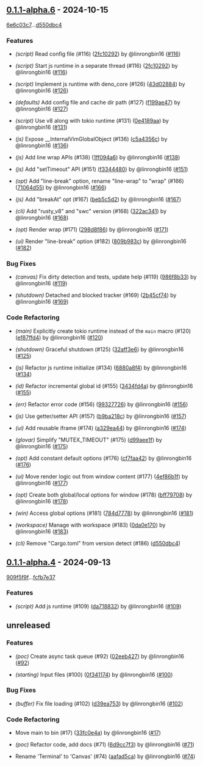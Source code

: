## [0.1.1-alpha.6](https://github.com/rsvim/rsvim/compare/v0.1.1-alpha.5..0.1.1-alpha.6) - 2024-10-15

[6e6c03c7](https://github.com/rsvim/rsvim/commit/6e6c03c7f828a5acbfae029370d061b5e907dd1e)...[d550dbc4](https://github.com/rsvim/rsvim/commit/d550dbc4a98793e604724c4f935626ec7be8908f)

### <!-- 0 -->Features

- *(script)* Read config file (#116) ([2fc10292](https://github.com/rsvim/rsvim/commit/2fc10292f6416ea76b47e8115776caedcbbeded0)) by @linrongbin16 ([#116](https://github.com/rsvim/rsvim/pull/116))

- *(script)* Start js runtime in a separate thread (#116) ([2fc10292](https://github.com/rsvim/rsvim/commit/2fc10292f6416ea76b47e8115776caedcbbeded0)) by @linrongbin16 ([#116](https://github.com/rsvim/rsvim/pull/116))

- *(script)* Implement js runtime with deno_core (#126) ([43d02884](https://github.com/rsvim/rsvim/commit/43d028844d5ea96ca240ebae6c728c316a9d2553)) by @linrongbin16 ([#126](https://github.com/rsvim/rsvim/pull/126))

- *(defaults)* Add config file and cache dir path (#127) ([f199ae47](https://github.com/rsvim/rsvim/commit/f199ae47a9f641fe8e2fa4c2f0840fe90c9cecdf)) by @linrongbin16 ([#127](https://github.com/rsvim/rsvim/pull/127))

- *(script)* Use v8 along with tokio runtime (#131) ([0e4189aa](https://github.com/rsvim/rsvim/commit/0e4189aa2c06464f84be282de6e61e0991a4251e)) by @linrongbin16 ([#131](https://github.com/rsvim/rsvim/pull/131))

- *(js)* Expose __InternalVimGlobalObject (#136) ([c5a4356c](https://github.com/rsvim/rsvim/commit/c5a4356c58fd707b0c0280b17d991d1d686a6285)) by @linrongbin16 ([#136](https://github.com/rsvim/rsvim/pull/136))

- *(js)* Add line wrap APIs (#138) ([1ff094a6](https://github.com/rsvim/rsvim/commit/1ff094a67086cca596939601eac5018c4ea537f6)) by @linrongbin16 ([#138](https://github.com/rsvim/rsvim/pull/138))

- *(js)* Add "setTimeout" API (#151) ([f3344480](https://github.com/rsvim/rsvim/commit/f33444804376221a3ec58925bb6bce5af12f9b9f)) by @linrongbin16 ([#151](https://github.com/rsvim/rsvim/pull/151))

- *(opt)* Add "line-break" option, rename "line-wrap" to "wrap" (#166) ([71064d55](https://github.com/rsvim/rsvim/commit/71064d559cf34fd8e4f1a742d088269caba3c631)) by @linrongbin16 ([#166](https://github.com/rsvim/rsvim/pull/166))

- *(js)* Add "breakAt" opt (#167) ([beb5c5d2](https://github.com/rsvim/rsvim/commit/beb5c5d28c23d4d663d08d727997e97c66403525)) by @linrongbin16 ([#167](https://github.com/rsvim/rsvim/pull/167))

- *(cli)* Add "rusty_v8" and "swc" version (#168) ([322ac341](https://github.com/rsvim/rsvim/commit/322ac3413fc3484d84fa0a8f6f7cc7821abaea37)) by @linrongbin16 ([#168](https://github.com/rsvim/rsvim/pull/168))

- *(opt)* Render wrap (#171) ([298d8f86](https://github.com/rsvim/rsvim/commit/298d8f860402f8a73c85d3570df0849eb6244752)) by @linrongbin16 ([#171](https://github.com/rsvim/rsvim/pull/171))

- *(ui)* Render "line-break" option (#182) ([809b983c](https://github.com/rsvim/rsvim/commit/809b983c9193303d0d05674ccef5553ce53b3326)) by @linrongbin16 ([#182](https://github.com/rsvim/rsvim/pull/182))


### <!-- 1 -->Bug Fixes

- *(canvas)* Fix dirty detection and tests, update help (#119) ([986f8b33](https://github.com/rsvim/rsvim/commit/986f8b33b81df0e375d0a2dc16ef97f9e8c6373a)) by @linrongbin16 ([#119](https://github.com/rsvim/rsvim/pull/119))

- *(shutdown)* Detached and blocked tracker (#169) ([2b45cf74](https://github.com/rsvim/rsvim/commit/2b45cf740863b2994d6f0cdb4a0fa27bded8316e)) by @linrongbin16 ([#169](https://github.com/rsvim/rsvim/pull/169))


### <!-- 3 -->Code Refactoring

- *(main)* Explicitly create tokio runtime instead of the `main` macro (#120) ([ef87ffd4](https://github.com/rsvim/rsvim/commit/ef87ffd4dd7669e297c0d7773050245760f86f7c)) by @linrongbin16 ([#120](https://github.com/rsvim/rsvim/pull/120))

- *(shutdown)* Graceful shutdown (#125) ([32aff3e6](https://github.com/rsvim/rsvim/commit/32aff3e63ecf3f39c44cfb75f37f09c691a47575)) by @linrongbin16 ([#125](https://github.com/rsvim/rsvim/pull/125))

- *(js)* Refactor js runtime initialize (#134) ([6880a8f4](https://github.com/rsvim/rsvim/commit/6880a8f436868d9b8f668e5f2265372c9b4e3dbc)) by @linrongbin16 ([#134](https://github.com/rsvim/rsvim/pull/134))

- *(id)* Refactor incremental global id (#155) ([3434fd4a](https://github.com/rsvim/rsvim/commit/3434fd4a66e482ca3bb2ea15e3c6f0878f6913cd)) by @linrongbin16 ([#155](https://github.com/rsvim/rsvim/pull/155))

- *(err)* Refactor error code (#156) ([99327726](https://github.com/rsvim/rsvim/commit/99327726412ab1f116dc262ab184eea8a21b178c)) by @linrongbin16 ([#156](https://github.com/rsvim/rsvim/pull/156))

- *(js)* Use getter/setter API (#157) ([b9ba218c](https://github.com/rsvim/rsvim/commit/b9ba218cd5b8baf1ac0bfbae98cc505f9fc0a85f)) by @linrongbin16 ([#157](https://github.com/rsvim/rsvim/pull/157))

- *(ui)* Add reusable iframe (#174) ([a329ea44](https://github.com/rsvim/rsvim/commit/a329ea449d0ec65dbd8995a9d7b30d18474245ee)) by @linrongbin16 ([#174](https://github.com/rsvim/rsvim/pull/174))

- *(glovar)* Simplify "MUTEX_TIMEOUT" (#175) ([d99aee1f](https://github.com/rsvim/rsvim/commit/d99aee1f89224838f1317250b1d35a6d03dababa)) by @linrongbin16 ([#175](https://github.com/rsvim/rsvim/pull/175))

- *(opt)* Add constant default options (#176) ([cf7faa42](https://github.com/rsvim/rsvim/commit/cf7faa428773d004afdae65ba479c4accc4d4e9b)) by @linrongbin16 ([#176](https://github.com/rsvim/rsvim/pull/176))

- *(ui)* Move render logic out from window content (#177) ([4ef86b1f](https://github.com/rsvim/rsvim/commit/4ef86b1f85d6487f5ec431eb27e90619dbff60a3)) by @linrongbin16 ([#177](https://github.com/rsvim/rsvim/pull/177))

- *(opt)* Create both global/local options for window (#178) ([bff79708](https://github.com/rsvim/rsvim/commit/bff797088ef895272eb51c396ee43bd3880b5e84)) by @linrongbin16 ([#178](https://github.com/rsvim/rsvim/pull/178))

- *(win)* Access global options (#181) ([784d7778](https://github.com/rsvim/rsvim/commit/784d7778b5a545f1426a209db5c406782afae611)) by @linrongbin16 ([#181](https://github.com/rsvim/rsvim/pull/181))

- *(workspace)* Manage with workspace (#183) ([0da0e170](https://github.com/rsvim/rsvim/commit/0da0e17043b4bec3e6403839aba90661c59c4631)) by @linrongbin16 ([#183](https://github.com/rsvim/rsvim/pull/183))

- *(cli)* Remove "Cargo.toml" from version detect (#186) ([d550dbc4](https://github.com/rsvim/rsvim/commit/d550dbc4a98793e604724c4f935626ec7be8908f))

## [0.1.1-alpha.4](https://github.com/rsvim/rsvim/compare/v0.1.1-alpha.3..v0.1.1-alpha.4) - 2024-09-13

[909f5f9f](https://github.com/rsvim/rsvim/commit/909f5f9f9ad6d4287d6a66371458c52a5a15b442)...[fcfb7e37](https://github.com/rsvim/rsvim/commit/fcfb7e37c76a918a8134588c905351e20d0f4da4)

### <!-- 0 -->Features

- *(script)* Add js runtime (#109) ([da718832](https://github.com/rsvim/rsvim/commit/da718832eb301ad75080396de04fc5f989d59d0f)) by @linrongbin16 ([#109](https://github.com/rsvim/rsvim/pull/109))

## unreleased

### <!-- 0 -->Features

- *(poc)* Create async task queue (#92) ([02eeb427](https://github.com/rsvim/rsvim/commit/02eeb4276896ccb1a0920c5370c179a734d35a02)) by @linrongbin16 ([#92](https://github.com/rsvim/rsvim/pull/92))

- *(starting)* Input files (#100) ([0f341174](https://github.com/rsvim/rsvim/commit/0f341174121a701cd9e11b03e2c0656d48cd4ff8)) by @linrongbin16 ([#100](https://github.com/rsvim/rsvim/pull/100))


### <!-- 1 -->Bug Fixes

- *(buffer)* Fix file loading (#102) ([d39ea753](https://github.com/rsvim/rsvim/commit/d39ea753ebf5c7f11aa4a2206f8c3d665618522e)) by @linrongbin16 ([#102](https://github.com/rsvim/rsvim/pull/102))


### <!-- 3 -->Code Refactoring

- Move main to bin (#17) ([33fc0e4a](https://github.com/rsvim/rsvim/commit/33fc0e4a94cea41a1d9f7186903f95d28815f455)) by @linrongbin16 ([#17](https://github.com/rsvim/rsvim/pull/17))

- *(poc)* Refactor code, add docs (#71) ([6d9cc7f3](https://github.com/rsvim/rsvim/commit/6d9cc7f3cf673a3947e1261d48885acac8695e98)) by @linrongbin16 ([#71](https://github.com/rsvim/rsvim/pull/71))

- Rename 'Terminal' to 'Canvas' (#74) ([aafad5ca](https://github.com/rsvim/rsvim/commit/aafad5ca88205f41c81832a33d5101c077e4160b)) by @linrongbin16 ([#74](https://github.com/rsvim/rsvim/pull/74))

